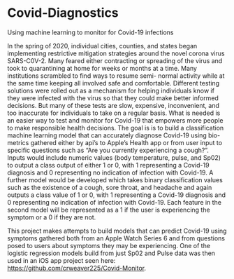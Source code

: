 # Covid-Diagnostics
Using machine learning to monitor for Covid-19 infections

In the spring of 2020, individual cities, counties, and states began implementing restrictive mitigation strategies around the novel corona virus SARS-C0V-2. Many feared either contracting or spreading of the virus and took to quarantining at home for weeks or months at a time. Many institutions scrambled to find ways to resume semi- normal activity while at the same time keeping all involved safe and comfortable. Different testing solutions were rolled out as a mechanism for helping individuals know if they were infected with the virus so that they could make better informed decisions. But many of these tests are slow, expensive, inconvenient, and too inaccurate for individuals to take on a regular basis. What is needed is an easier way to test and monitor for Covid-19 that empowers more people to make responsible health decisions. The goal is is to build a classification machine learning model that can accurately diagnose Covid-19 using bio-metrics gathered either by api’s to Apple’s Health app or from user input to specific questions such as “Are you currently experiencing a cough?”. Inputs would include numeric values (body temperature, pulse, and Sp02) to output a class output of either 1 or 0, with 1 representing a Covid-19 diagnosis and 0 representing no indication of infection with Covid-19. A further model would be developed which takes binary classification values such as the existence of a cough, sore throat, and headache and again outputs a class value of 1 or 0, with 1 representing a Covid-19 diagnosis and 0 representing no indication of infection with Covid-19. Each feature in the second model will be represented as a 1 if the user is experiencing the symptom or a 0 if they are not. 

This project makes attempts to build models that can predict Covid-19 using symptoms gathered both from an Apple Watch Series 6 and from questions posed to users about symptoms they may be experiencing. One of the logistic regression models build from just Sp02 and Pulse data was then used in an iOS app project seen here: https://github.com/crweaver225/Covid-Monitor. 
